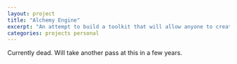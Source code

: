 ```yaml
---
layout: project
title: "Alchemy Engine"
excerpt: "An attempt to build a toolkit that will allow anyone to create their own custom co-op RPG, be it campaign oriented or re-iterative like an MMO. Focusing on the concept of small multi-player fantasy worlds like those found in MUDs, the goal of the engine is to allow anyone to build such a game and operate a server where others can play."
categories: projects personal
---
```


Currently dead. Will take another pass at this in a few years.
